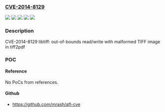### [CVE-2014-8129](https://cve.mitre.org/cgi-bin/cvename.cgi?name=CVE-2014-8129)
![](https://img.shields.io/static/v1?label=Product&message=Red%20Hat%20Enterprise%20Linux%206&color=blue)
![](https://img.shields.io/static/v1?label=Product&message=Red%20Hat%20Enterprise%20Linux%207&color=blue)
![](https://img.shields.io/static/v1?label=Version&message=!%200%3A3.9.4-18.el6_8%20&color=brighgreen)
![](https://img.shields.io/static/v1?label=Version&message=!%200%3A4.0.3-25.el7_2%20&color=brighgreen)
![](https://img.shields.io/static/v1?label=Vulnerability&message=Out-of-bounds%20Read&color=brighgreen)

### Description

CVE-2014-8129 libtiff: out-of-bounds read/write with malformed TIFF image in tiff2pdf

### POC

#### Reference
No PoCs from references.

#### Github
- https://github.com/mrash/afl-cve

